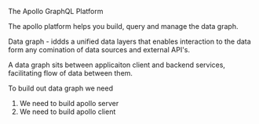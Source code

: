 The Apollo GraphQL Platform

The apollo platform helps you build, query and manage the data graph.

Data graph - iddds a unified data layers that enables interaction to the data form any comination of data sources and external API's.

A data graph sits between applicaiton client and backend services, facilitating flow of data between them.

To build out data graph we need

1. We need to build apollo server
2. We need to build apollo client
